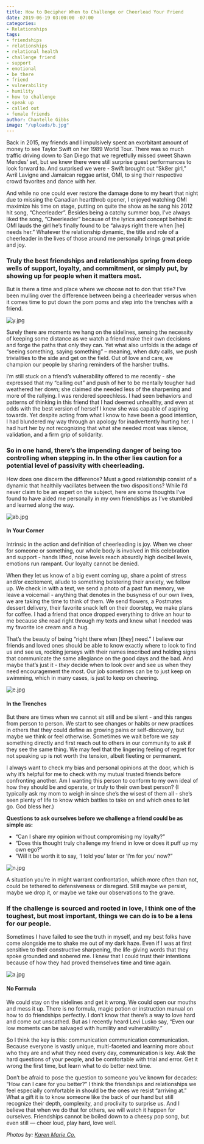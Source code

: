 ```yaml
---
title: How to Decipher When to Challenge or Cheerlead Your Friend
date: 2019-06-19 03:00:00 -07:00
categories:
- Relationships
tags:
- friendships
- relationships
- relational health
- challenge friend
- support
- emotional
- be there
- friend
- vulnerability
- humility
- how to challenge
- speak up
- called out
- female friends
author: Chantelle Gibbs
image: "/uploads/b.jpg"
---
```


Back in 2015, my friends and I impulsively spent an exorbitant amount of money to see Taylor Swift on her 1989 World Tour. There was so much traffic driving down to San Diego that we regretfully missed sweet Shawn Mendes’ set, but we knew there were still surprise guest performances to look forward to. And surprised we were - Swift brought out “Sk8er girl,” Avril Lavigne and Jamaican reggae artist, OMI, to sing their respective crowd favorites and dance with her. 

And while no one could ever restore the damage done to my heart that night due to missing the Canadian heartthrob opener, I enjoyed watching OMI maximize his time on stage, putting on quite the show as he sang his 2012 hit song, “Cheerleader”. Besides being a catchy summer bop, I’ve always liked the song, “Cheerleader” because of the lyrics and concept behind it: OMI lauds the girl he’s finally found to be “always right there when [he] needs her.” Whatever the relationship dynamic, the title and role of a cheerleader in the lives of those around me personally brings great pride and joy. 

### Truly the best friendships and relationships spring from deep wells of support, loyalty, and commitment, or simply put, by showing up for people when it matters most. 

But is there a time and place where we choose not to don that title? I’ve been mulling over the difference between being a cheerleader versus when it comes time to put down the pom poms and step into the trenches with a friend. 

![y.jpg](/uploads/y.jpg)

Surely there are moments we hang on the sidelines, sensing the necessity of keeping some distance as we watch a friend make their own decisions and forge the paths that only they can. Yet what also unfolds is the adage of “seeing something, saying something” – meaning, when duty calls, we push trivialities to the side and get on the field. Out of love and care, we champion our people by sharing reminders of the harsher truths. 

I’m still stuck on a friend’s vulnerability offered to me recently - she expressed that my “calling out” and push of her to be mentally tougher had weathered her down; she claimed she needed less of the sharpening and more of the rallying. I was rendered speechless. I had seen behaviors and patterns of thinking in this friend that I had deemed unhealthy, and even at odds with the best version of herself I knew she was capable of aspiring towards. Yet despite acting from what I know to have been a good intention, I had blundered my way through an apology for inadvertently hurting her. I had hurt her by not recognizing that what she needed most was silence, validation, and a firm grip of solidarity.

### So in one hand, there’s the impending danger of being too controlling when stepping in. In the other lies caution for a potential level of passivity with cheerleading. 

How does one discern the difference? Must a good relationship consist of a dynamic that healthily vacillates between the two dispositions? While I’d never claim to be an expert on the subject, here are some thoughts I’ve found to have aided me personally in my own friendships as I’ve stumbled and learned along the way.

![ab.jpg](/uploads/ab.jpg)

#### In Your Corner

Intrinsic in the action and definition of cheerleading is joy. When we cheer for someone or something, our whole body is involved in this celebration and support - hands lifted, noise levels reach absurdly high decibel levels, emotions run rampant. Our loyalty cannot be denied.

When they let us know of a big event coming up, share a point of stress and/or excitement, allude to something bolstering their anxiety, we follow up. We check in with a text, we send a photo of a past fun memory, we leave a voicemail - anything that denotes in the busyness of our own lives, we are taking the time to think of them. We send flowers, a Postmates dessert delivery, their favorite snack left on their doorstep, we make plans for coffee. I had a friend that once dropped everything to drive an hour to me because she read right through my texts and knew what I needed was my favorite ice cream and a hug.

That’s the beauty of being “right there when [they] need.” I believe our friends and loved ones should be able to know exactly where to look to find us and see us, rocking jerseys with their names inscribed and holding signs that communicate the same allegiance on the good days and the bad. And maybe that’s just it - _they_ decide when to look over and see us when they need encouragement the most. Our job sometimes can be to just keep on swimming, which in many cases, is just to keep on cheering.

![e.jpg](/uploads/e.jpg)

#### In the Trenches

But there are times when we cannot sit still and be silent - and this ranges from person to person. We start to see changes or habits or new practices in others that they could define as growing pains or self-discovery, but maybe we think or feel otherwise. Sometimes we wait before we say something directly and first reach out to others in our community to ask if they see the same thing. We may feel that the lingering feeling of regret for not speaking up is not worth the tension, albeit fleeting or permanent. 

I always want to check my bias and personal opinions at the door, which is why it’s helpful for me to check with my mutual trusted friends before confronting another. Am I wanting this person to conform to my own ideal of how they should be and operate, or truly to their own best person? (I typically ask my mom to weigh in since she’s the wisest of them all - she’s seen plenty of life to know which battles to take on and which ones to let go. God bless her.)

**Questions to ask ourselves before we challenge a friend could be as simple as:**

- “Can I share my opinion without compromising my loyalty?”  
- “Does this thought truly challenge my friend in love or does it puff up my own ego?”  
- “Will it be worth it to say, ‘I told you’ later or ‘I’m for you’ now?”  

![n.jpg](/uploads/n.jpg)

A situation you’re in might warrant confrontation, which more often than not, could be tethered to defensiveness or disregard. Still maybe we persist, maybe we drop it, or maybe we take our observations to the grave.

### If the challenge is sourced and rooted in love, I think one of the toughest, but most important, things we can do is to be a lens for our people. 

Sometimes I have failed to see the truth in myself, and my best folks have come alongside me to shake me out of my dark haze. Even if I was at first sensitive to their constructive sharpening, the life-giving words that they spoke grounded and sobered me. I knew that I could trust their intentions because of how they had proved themselves time and time again.

![a.jpg](/uploads/a.jpg)

#### No Formula

We could stay on the sidelines and get it wrong. We could open our mouths and mess it up. There is no formula, magic potion or instruction manual on how to do friendships perfectly. I don’t know that there’s a way to love hard and come out unscathed. But as I recently heard Levi Lusko say, “Even our low moments can be salvaged with humility and vulnerability.”

So I think the key is this: communication communication communication. Because everyone is vastly unique, multi-faceted and learning more about who they are and what they need every day, communication is key. Ask the hard questions of your people, and be comfortable with trial and error. Get it wrong the first time, but learn what to do better next time. 

Don’t be afraid to pose the question to someone you’ve known for decades: “How can I care for you better?” I think the friendships and relationships we feel especially comfortable in should be the ones we resist “arriving at.” What a gift it is to know someone like the back of our hand but still recognize their depth, complexity, and proclivity to surprise us. And I believe that when we do that for others, we will watch it happen for ourselves. Friendships cannot be boiled down to a cheesy pop song, but even still — cheer loud, play hard, love well.

_Photos by: [Karen Marie Co.](http://www.karenmarie.co/)_